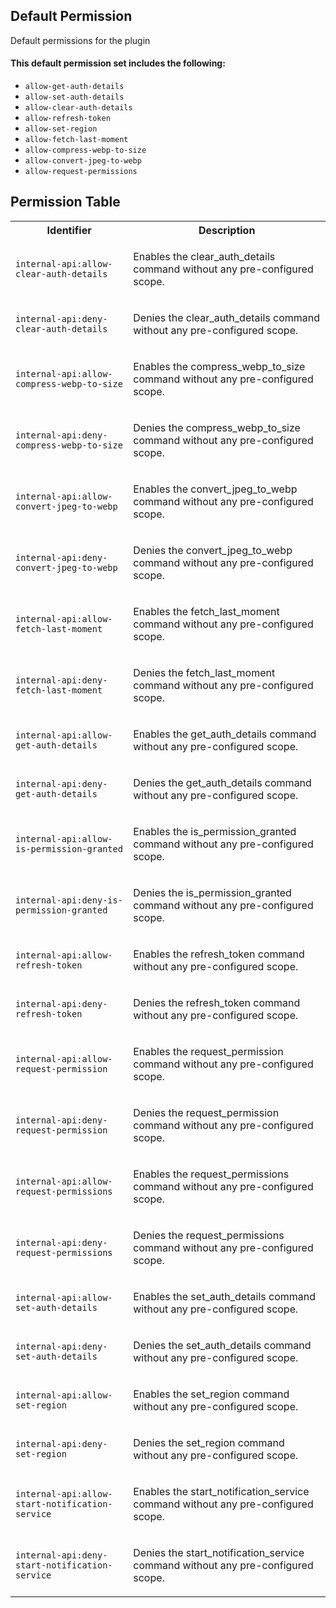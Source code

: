 ## Default Permission

Default permissions for the plugin

#### This default permission set includes the following:

- `allow-get-auth-details`
- `allow-set-auth-details`
- `allow-clear-auth-details`
- `allow-refresh-token`
- `allow-set-region`
- `allow-fetch-last-moment`
- `allow-compress-webp-to-size`
- `allow-convert-jpeg-to-webp`
- `allow-request-permissions`

## Permission Table

<table>
<tr>
<th>Identifier</th>
<th>Description</th>
</tr>


<tr>
<td>

`internal-api:allow-clear-auth-details`

</td>
<td>

Enables the clear_auth_details command without any pre-configured scope.

</td>
</tr>

<tr>
<td>

`internal-api:deny-clear-auth-details`

</td>
<td>

Denies the clear_auth_details command without any pre-configured scope.

</td>
</tr>

<tr>
<td>

`internal-api:allow-compress-webp-to-size`

</td>
<td>

Enables the compress_webp_to_size command without any pre-configured scope.

</td>
</tr>

<tr>
<td>

`internal-api:deny-compress-webp-to-size`

</td>
<td>

Denies the compress_webp_to_size command without any pre-configured scope.

</td>
</tr>

<tr>
<td>

`internal-api:allow-convert-jpeg-to-webp`

</td>
<td>

Enables the convert_jpeg_to_webp command without any pre-configured scope.

</td>
</tr>

<tr>
<td>

`internal-api:deny-convert-jpeg-to-webp`

</td>
<td>

Denies the convert_jpeg_to_webp command without any pre-configured scope.

</td>
</tr>

<tr>
<td>

`internal-api:allow-fetch-last-moment`

</td>
<td>

Enables the fetch_last_moment command without any pre-configured scope.

</td>
</tr>

<tr>
<td>

`internal-api:deny-fetch-last-moment`

</td>
<td>

Denies the fetch_last_moment command without any pre-configured scope.

</td>
</tr>

<tr>
<td>

`internal-api:allow-get-auth-details`

</td>
<td>

Enables the get_auth_details command without any pre-configured scope.

</td>
</tr>

<tr>
<td>

`internal-api:deny-get-auth-details`

</td>
<td>

Denies the get_auth_details command without any pre-configured scope.

</td>
</tr>

<tr>
<td>

`internal-api:allow-is-permission-granted`

</td>
<td>

Enables the is_permission_granted command without any pre-configured scope.

</td>
</tr>

<tr>
<td>

`internal-api:deny-is-permission-granted`

</td>
<td>

Denies the is_permission_granted command without any pre-configured scope.

</td>
</tr>

<tr>
<td>

`internal-api:allow-refresh-token`

</td>
<td>

Enables the refresh_token command without any pre-configured scope.

</td>
</tr>

<tr>
<td>

`internal-api:deny-refresh-token`

</td>
<td>

Denies the refresh_token command without any pre-configured scope.

</td>
</tr>

<tr>
<td>

`internal-api:allow-request-permission`

</td>
<td>

Enables the request_permission command without any pre-configured scope.

</td>
</tr>

<tr>
<td>

`internal-api:deny-request-permission`

</td>
<td>

Denies the request_permission command without any pre-configured scope.

</td>
</tr>

<tr>
<td>

`internal-api:allow-request-permissions`

</td>
<td>

Enables the request_permissions command without any pre-configured scope.

</td>
</tr>

<tr>
<td>

`internal-api:deny-request-permissions`

</td>
<td>

Denies the request_permissions command without any pre-configured scope.

</td>
</tr>

<tr>
<td>

`internal-api:allow-set-auth-details`

</td>
<td>

Enables the set_auth_details command without any pre-configured scope.

</td>
</tr>

<tr>
<td>

`internal-api:deny-set-auth-details`

</td>
<td>

Denies the set_auth_details command without any pre-configured scope.

</td>
</tr>

<tr>
<td>

`internal-api:allow-set-region`

</td>
<td>

Enables the set_region command without any pre-configured scope.

</td>
</tr>

<tr>
<td>

`internal-api:deny-set-region`

</td>
<td>

Denies the set_region command without any pre-configured scope.

</td>
</tr>

<tr>
<td>

`internal-api:allow-start-notification-service`

</td>
<td>

Enables the start_notification_service command without any pre-configured scope.

</td>
</tr>

<tr>
<td>

`internal-api:deny-start-notification-service`

</td>
<td>

Denies the start_notification_service command without any pre-configured scope.

</td>
</tr>
</table>
